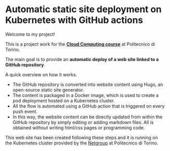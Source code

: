 # Automatic static site deployment on Kubernetes with GitHub actions

Welcome to my project!

This is a project work for the **[Cloud Computing course](https://didattica.polito.it/pls/portal30/gap.pkg_guide.viewGap?p_cod_ins=01TYDSM)** at Politecnico di Torino.

The main goal is to provide an **automatic deploy of a web site linked to a GitHub repository**.

A quick overview on how it works.
- The GitHub repository is converted into website content using Hugo, an open-source static site generator.
- The content is packaged in a Docker image, which is used to create a pod deployment hosted on a Kubernetes cluster.
- All the flow is automated using a GitHub action that is triggered on every push event.
- In this way, the website content can be directly updated from within the GitHub repository by simply editing or adding markdown files. All is obtained without writing html/css pages or programming code.

This web site has been created following these steps and it is running on the Kubernetes cluster provided by the [Netgroup](http://netgroup.polito.it) at Politecnico di Torino.
